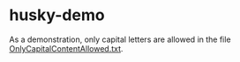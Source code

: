 # husky-demo

As a demonstration, only capital letters are allowed in the file [OnlyCapitalContentAllowed.txt](OnlyCapitalContentAllowed.txt).
